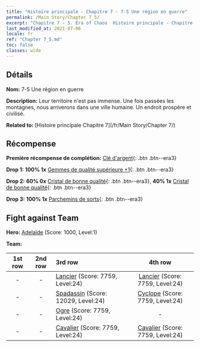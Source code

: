 ```yaml
---
title: "Histoire principale - Chapitre 7 - 7-5 Une région en guerre"
permalink: /Main Story/Chapter 7_5/
excerpt: "Chapitre 7 - 5. Era of Chaos  Histoire principale - Chapitre 7_5. 7-5 Une région en guerre"
last_modified_at: 2021-07-06
locale: fr
ref: "Chapter 7_5.md"
toc: false
classes: wide
---
```


## Détails

 **Nom:** 7-5 Une région en guerre

 **Description:** Leur territoire n'est pas immense. Une fois passées les montagnes, nous arriverons dans une ville humaine. Un endroit prospère et civilisé.

 **Related to:** [Histoire principale Chapitre 7](/fr/Main Story/Chapter 7/)

## Récompense

 **Première récompense de complétion:** [Clé d'argent](/ItemsFR/con_693/){: .btn .btn--era3}

 **Drop 1:** **100% 1x** [Gemmes de qualité supérieure +1](/ItemsFR/mat_23/){: .btn .btn--era3}

 **Drop 2:** **60% 0x** [Cristal de bonne qualité](/ItemsFR/mat_17/){: .btn .btn--era3}, **40% 1x** [Cristal de bonne qualité](/ItemsFR/mat_17/){: .btn .btn--era3}

 **Drop 3:** **100% 1x** [Parchemins de sorts](/ItemsFR/con_694/){: .btn .btn--era3}


## Fight against Team
 **Hero:** [Adelaïde](/fr/heroes/Adelaide/) (Score: 1000, Level:1)

 **Team:**


  | 1st row | 2nd row | 3rd row | 4th row |
  |:----:|:----:|:----|:----:|
  | - | - | [Lancier](/fr/units/Pikeman/) (Score: 7759, Level:24)  | [Lancier](/fr/units/Pikeman/) (Score: 7759, Level:24)  |
  | - | - | [Spadassin](/fr/units/Swordsman/) (Score: 12029, Level:24)  | [Cyclope](/fr/units/Cyclops/) (Score: 7759, Level:24)  |
  | - | - | [Ogre](/fr/units/Ogre/) (Score: 7759, Level:24)  | - |
  | - | - | [Cavalier](/fr/units/Cavalier/) (Score: 7759, Level:24)  | [Cavalier](/fr/units/Cavalier/) (Score: 7759, Level:24)  |


